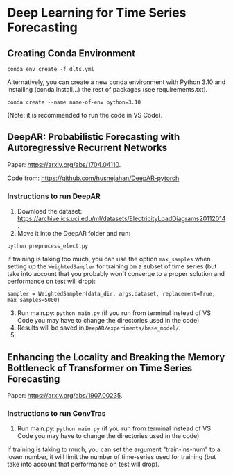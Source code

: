 # Deep Learning for Time Series Forecasting

## Creating Conda Environment

```
conda env create -f dlts.yml
```

Alternatively, you can create a new conda environment with Python 3.10 and installing (conda install...) the rest of packages (see requirements.txt).

```
conda create --name name-of-env python=3.10
```

(Note: it is recommended to run the code in VS Code).

## DeepAR: Probabilistic Forecasting with Autoregressive Recurrent Networks

Paper: https://arxiv.org/abs/1704.04110.

Code from: https://github.com/husnejahan/DeepAR-pytorch.

### Instructions to run DeepAR

1. Download the dataset: https://archive.ics.uci.edu/ml/datasets/ElectricityLoadDiagrams20112014.
2. Move it into the DeepAR folder and run:
```
python preprocess_elect.py
```

If training is taking too much, you can use the option `max_samples` when setting up the `WeightedSampler` for training on a subset of time series (but take into account that you probably won't converge to a proper solution and performance on test will drop):

```
sampler = WeightedSampler(data_dir, args.dataset, replacement=True, max_samples=5000)
```
3. Run main.py: `python main.py` (if you run from terminal instead of VS Code you may have to change the directories used in the code)
4. Results will be saved in `DeepAR/experiments/base_model/`.
5. 



## Enhancing the Locality and Breaking the Memory Bottleneck of Transformer on Time Series Forecasting

Paper: https://arxiv.org/abs/1907.00235.

### Instructions to run ConvTras


1. Run main.py: `python main.py` (if you run from terminal instead of VS Code you may have to change the directories used in the code)

If training is taking to much, you can set the argument "train-ins-num" to a lower number, it will limit the number of time-series used for training (but take into account that performance on test will drop).




